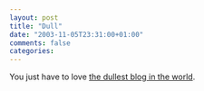 ```yaml
---
layout: post
title: "Dull"
date: "2003-11-05T23:31:00+01:00"
comments: false
categories: 
---
```


<p>You just have to love <a href="http://www.wibsite.com/wiblog/dull/">the dullest blog in the world</a>.</p>


